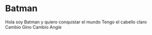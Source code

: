 # Batman

Hola soy Batman y quiero conquistar el mundo
Tengo el cabello claro
Cambio Gino
Cambio Angie
